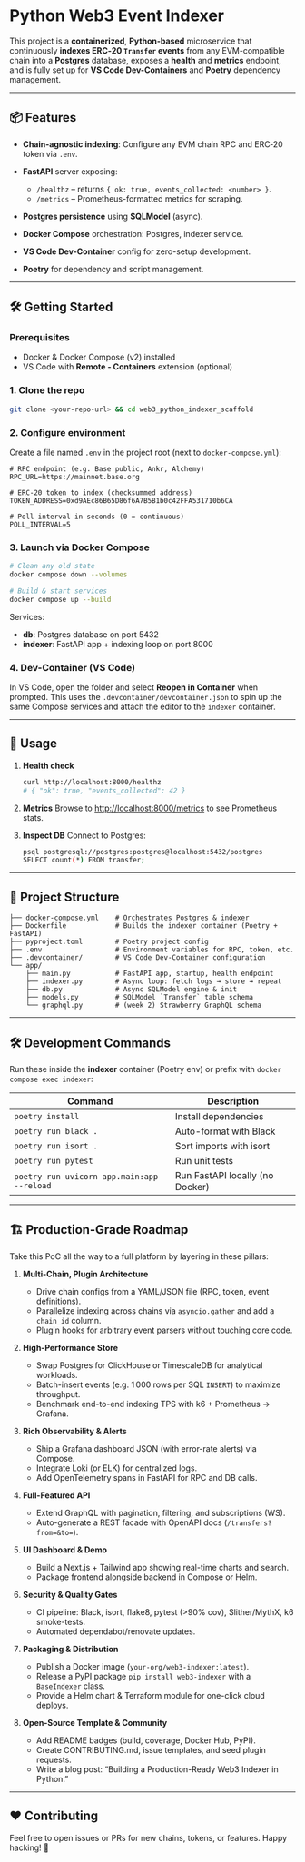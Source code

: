 # Python Web3 Event Indexer

This project is a **containerized**, **Python-based** microservice that continuously **indexes ERC‑20 ********`Transfer`******** events** from any EVM-compatible chain into a **Postgres** database, exposes a **health** and **metrics** endpoint, and is fully set up for **VS Code Dev-Containers** and **Poetry** dependency management.

---

## 📦 Features

* **Chain-agnostic indexing**: Configure any EVM chain RPC and ERC‑20 token via `.env`.
* **FastAPI** server exposing:

  * `/healthz` – returns `{ ok: true, events_collected: <number> }`.
  * `/metrics` – Prometheus-formatted metrics for scraping.
* **Postgres persistence** using **SQLModel** (async).
* **Docker Compose** orchestration: Postgres, indexer service.
* **VS Code Dev-Container** config for zero-setup development.
* **Poetry** for dependency and script management.

---

## 🛠️ Getting Started

### Prerequisites

* Docker & Docker Compose (v2) installed
* VS Code with **Remote - Containers** extension (optional)

### 1. Clone the repo

```bash
git clone <your-repo-url> && cd web3_python_indexer_scaffold
```

### 2. Configure environment

Create a file named `.env` in the project root (next to `docker-compose.yml`):

```dotenv
# RPC endpoint (e.g. Base public, Ankr, Alchemy)
RPC_URL=https://mainnet.base.org

# ERC-20 token to index (checksummed address)
TOKEN_ADDRESS=0xd9AEc86B65D86f6A7B5B1b0c42FFA531710b6CA

# Poll interval in seconds (0 = continuous)
POLL_INTERVAL=5
```

### 3. Launch via Docker Compose

```bash
# Clean any old state
docker compose down --volumes

# Build & start services
docker compose up --build
```

Services:

* **db**: Postgres database on port 5432
* **indexer**: FastAPI app + indexing loop on port 8000

### 4. Dev-Container (VS Code)

In VS Code, open the folder and select **Reopen in Container** when prompted. This uses the `.devcontainer/devcontainer.json` to spin up the same Compose services and attach the editor to the `indexer` container.

---

## 🚀 Usage

1. **Health check**

   ```bash
   curl http://localhost:8000/healthz
   # { "ok": true, "events_collected": 42 }
   ```

2. **Metrics**
   Browse to [http://localhost:8000/metrics](http://localhost:8000/metrics) to see Prometheus stats.

3. **Inspect DB**
   Connect to Postgres:

   ```bash
   psql postgresql://postgres:postgres@localhost:5432/postgres
   SELECT count(*) FROM transfer;
   ```

---

## 🧩 Project Structure

```
├── docker-compose.yml    # Orchestrates Postgres & indexer
├── Dockerfile            # Builds the indexer container (Poetry + FastAPI)
├── pyproject.toml        # Poetry project config
├── .env                  # Environment variables for RPC, token, etc.
├── .devcontainer/        # VS Code Dev-Container configuration
└── app/
    ├── main.py           # FastAPI app, startup, health endpoint
    ├── indexer.py        # Async loop: fetch logs → store → repeat
    ├── db.py             # Async SQLModel engine & init
    ├── models.py         # SQLModel `Transfer` table schema
    └── graphql.py        # (week 2) Strawberry GraphQL schema
```

---

## 🛠️ Development Commands

Run these inside the **indexer** container (Poetry env) or prefix with `docker compose exec indexer`:

| Command                                    | Description                     |
| ------------------------------------------ | ------------------------------- |
| `poetry install`                           | Install dependencies            |
| `poetry run black .`                       | Auto-format with Black          |
| `poetry run isort .`                       | Sort imports with isort         |
| `poetry run pytest`                        | Run unit tests                  |
| `poetry run uvicorn app.main:app --reload` | Run FastAPI locally (no Docker) |

---

## 🏗️ Production-Grade Roadmap

Take this PoC all the way to a full platform by layering in these pillars:

1. **Multi-Chain, Plugin Architecture**

   * Drive chain configs from a YAML/JSON file (RPC, token, event definitions).
   * Parallelize indexing across chains via `asyncio.gather` and add a `chain_id` column.
   * Plugin hooks for arbitrary event parsers without touching core code.

2. **High-Performance Store**

   * Swap Postgres for ClickHouse or TimescaleDB for analytical workloads.
   * Batch-insert events (e.g. 1 000 rows per SQL `INSERT`) to maximize throughput.
   * Benchmark end-to-end indexing TPS with k6 + Prometheus → Grafana.

3. **Rich Observability & Alerts**

   * Ship a Grafana dashboard JSON (with error-rate alerts) via Compose.
   * Integrate Loki (or ELK) for centralized logs.
   * Add OpenTelemetry spans in FastAPI for RPC and DB calls.

4. **Full-Featured API**

   * Extend GraphQL with pagination, filtering, and subscriptions (WS).
   * Auto-generate a REST facade with OpenAPI docs (`/transfers?from=&to=`).

5. **UI Dashboard & Demo**

   * Build a Next.js + Tailwind app showing real-time charts and search.
   * Package frontend alongside backend in Compose or Helm.

6. **Security & Quality Gates**

   * CI pipeline: Black, isort, flake8, pytest (>90% cov), Slither/MythX, k6 smoke-tests.
   * Automated dependabot/renovate updates.

7. **Packaging & Distribution**

   * Publish a Docker image (`your-org/web3-indexer:latest`).
   * Release a PyPI package `pip install web3-indexer` with a `BaseIndexer` class.
   * Provide a Helm chart & Terraform module for one-click cloud deploys.

8. **Open-Source Template & Community**

   * Add README badges (build, coverage, Docker Hub, PyPI).
   * Create CONTRIBUTING.md, issue templates, and seed plugin requests.
   * Write a blog post: “Building a Production-Ready Web3 Indexer in Python.”

---

## ❤️ Contributing

Feel free to open issues or PRs for new chains, tokens, or features. Happy hacking! 🚀